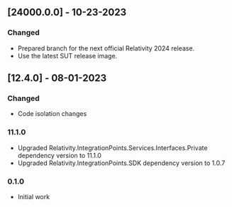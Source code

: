 ## [24000.0.0] - 10-23-2023

### Changed

- Prepared branch for the next official Relativity 2024 release.
- Use the latest SUT release image.

## [12.4.0] - 08-01-2023

### Changed

- Code isolation changes

### 11.1.0

- Upgraded Relativity.IntegrationPoints.Services.Interfaces.Private dependency version to 11.1.0
- Upgraded Relativity.IntegrationPoints.SDK dependency version to 1.0.7

### 0.1.0

- Initial work
